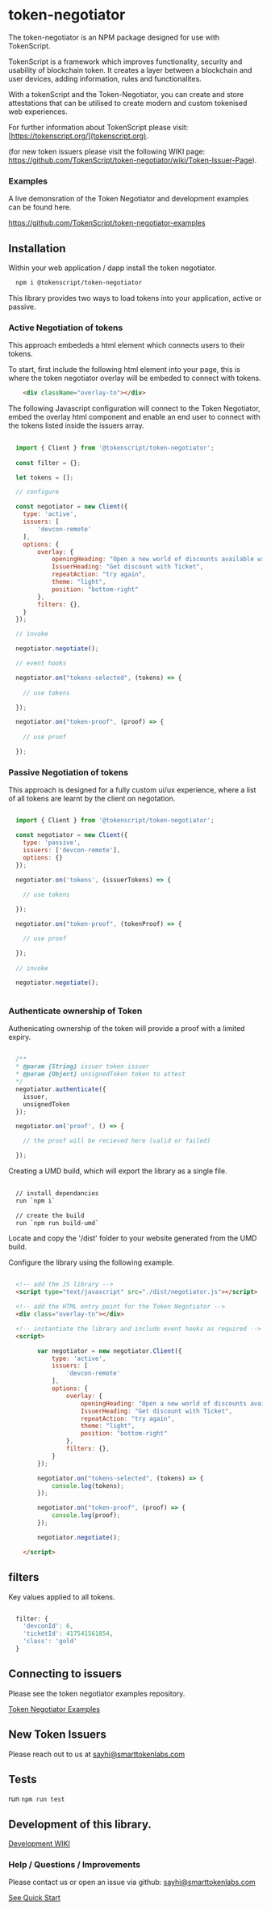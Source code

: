 # token-negotiator

<!--
[![Build Status](https://img.shields.io/endpoint.svg?url=https%3A%2F%2Factions-badge.atrox.dev%2Ftokenscript%2Ftoken-negotiator%2Fbadge%3Fref%3Dmain&style=flat)](https://actions-badge.atrox.dev/tokenscript/token-negotiator/goto?ref=main)
-->

The token-negotiator is an NPM package designed for use with TokenScript. 

TokenScript is a framework which improves functionality, security and usability of blockchain token. It creates a layer between a blockchain and user devices, adding information, rules and functionalites.

With a tokenScript and the Token-Negotiator, you can create and store attestations that can be utilised to create modern and custom tokenised web experiences. 

For further information about TokenScript please visit: [https://tokenscript.org/](tokenscript.org).

(for new token issuers please visit the following WIKI page: https://github.com/TokenScript/token-negotiator/wiki/Token-Issuer-Page).

### Examples

A live demonsration of the Token Negotiator and development examples can be found here.

https://github.com/TokenScript/token-negotiator-examples 

## Installation

Within your web application / dapp install the token negotiator.

```sh
  npm i @tokenscript/token-negotiator
```

This library provides two ways to load tokens into your application, active or passive. 

### Active Negotiation of tokens

This approach embededs a html element which connects users to their tokens. 

To start, first include the following html element into your page, this is where the token negotiator overlay will be embeded to connect with tokens. 

````html
    <div className="overlay-tn"></div>
````

The following Javascript configuration will connect to the Token Negotiator, embed the overlay html component and enable an end user to connect with the tokens
listed inside the issuers array.

```javascript
  
  import { Client } from '@tokenscript/token-negotiator';
  
  const filter = {};

  let tokens = [];

  // configure

  const negotiator = new Client({
    type: 'active',
    issuers: [
        'devcon-remote'
    ],
    options: {
        overlay: {
            openingHeading: "Open a new world of discounts available with your tokens.",
            IssuerHeading: "Get discount with Ticket",
            repeatAction: "try again",
            theme: "light",
            position: "bottom-right"
        },
        filters: {},
    }
  });

  // invoke

  negotiator.negotiate();

  // event hooks

  negotiator.on("tokens-selected", (tokens) => { 
    
    // use tokens

  });

  negotiator.on("token-proof", (proof) => { 
          
    // use proof

  });

```
### Passive Negotiation of tokens

This approach is designed for a fully custom ui/ux experience, where a list of all tokens are learnt by the client on negotation. 

````javascript

  import { Client } from '@tokenscript/token-negotiator';

  const negotiator = new Client({
    type: 'passive',
    issuers: ['devcon-remote'],
    options: {}
  });

  negotiator.on('tokens', (issuerTokens) => {
    
    // use tokens

  });

  negotiator.on("token-proof", (tokenProof) => {

    // use proof

  });
  
  // invoke

  negotiator.negotiate();
  
````

### Authenticate ownership of Token

Authenicating ownership of the token will provide a proof with a limited expiry.

````javascript

  /**
  * @param {String} issuer token issuer
  * @param {Object} unsignedToken token to attest
  */
  negotiator.authenticate({ 
    issuer, 
    unsignedToken 
  });

  negotiator.on('proof', () => {

    // the proof will be recieved here (valid or failed)

  });

````

Creating a UMD build, which will export the library as a single file.

````sh
  
  // install dependancies
  run `npm i` 

  // create the build
  run `npm run build-umd`

````

Locate and copy the '/dist' folder to your website generated from the UMD build.

Configure the library using the following example.

````html

  <!-- add the JS library -->
  <script type="text/javascript" src="./dist/negotiator.js"></script>

  <!-- add the HTML entry point for the Token Negotiator -->
  <div class="overlay-tn"></div>

  <!-- instantiate the library and include event hooks as required -->
  <script>

        var negotiator = new negotiator.Client({
            type: 'active',
            issuers: [
                'devcon-remote'
            ],
            options: {
                overlay: {
                    openingHeading: "Open a new world of discounts available with your tokens.",
                    IssuerHeading: "Get discount with Ticket",
                    repeatAction: "try again",
                    theme: "light",
                    position: "bottom-right"
                },
                filters: {},
            }
        });

        negotiator.on("tokens-selected", (tokens) => {
            console.log(tokens);
        });

        negotiator.on("token-proof", (proof) => {
            console.log(proof);
        });

        negotiator.negotiate();

    </script>


````

## filters

Key values applied to all tokens.

````javascript

  filter: {
    'devconId': 6,
    'ticketId': 417541561854,
    'class': 'gold'
  }

````

## Connecting to issuers

Please see the token negotiator examples repository.

[Token Negotiator Examples](https://github.com/TokenScript/token-negotiator-examples/tree/main/token-outlet-website)

## New Token Issuers

Please reach out to us at <sayhi@smarttokenlabs.com>

## Tests

run `npm run test`

## Development of this library.

[Development WIKI](https://github.com/TokenScript/token-negotiator/wiki/developers)

### Help / Questions / Improvements

Please contact us or open an issue via github:
sayhi@smarttokenlabs.com

[See Quick Start](https://github.com/TokenScript/token-negotiator-examples/wiki/quick-start)


